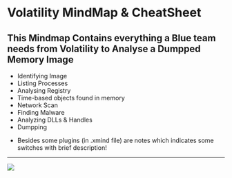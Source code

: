 <h1> Volatility MindMap & CheatSheet </h1>
<h2>This Mindmap Contains everything a Blue team needs from Volatility to Analyse a Dumpped Memory Image</h2>
<ul>
 <li>Identifying Image</li>
 <li>Listing Processes</li>
 <li>Analysing Registry</li>
 <li>Time-based objects found in memory</li>
 <li>Network Scan</li>
 <li>Finding Malware</li>
 <li>Analyzing DLLs & Handles</li>
 <li>Dumpping</li>
</ul>
 <ul type=“circle”>
 <li>Besides some plugins (in .xmind file) are notes which indicates some switches with brief description!</li>
</ul>
<hr>
  <img src="https://user-images.githubusercontent.com/86436070/152692927-a7669967-701c-4e3d-8fd6-9b5d284e5e9e.png">
